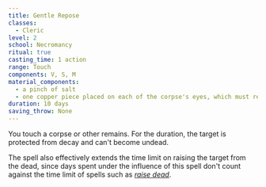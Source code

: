 ```yaml
---
title: Gentle Repose
classes:
  - Cleric
level: 2
school: Necromancy
ritual: true
casting_time: 1 action
range: Touch
components: V, S, M
material_components:
  - a pinch of salt
  - one copper piece placed on each of the corpse's eyes, which must remain there for the duration
duration: 10 days
saving_throw: None
---
```


You touch a corpse or other remains. For the duration, the target is protected from decay and can't become undead.

The spell also effectively extends the time limit on raising the target from the dead, since days spent under the influence of this spell don't count against the time limit of spells such as *[raise dead](/spells/raise-dead/)*.
